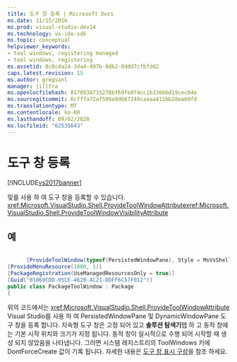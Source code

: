 ```yaml
---
title: 도구 창 등록 | Microsoft Docs
ms.date: 11/15/2016
ms.prod: visual-studio-dev14
ms.technology: vs-ide-sdk
ms.topic: conceptual
helpviewer_keywords:
- tool windows, registering managed
- tool windows, registering
ms.assetid: 8c8c4a24-3da4-497b-9db2-0ddd7cfbfdd2
caps.latest.revision: 15
ms.author: gregvanl
manager: jillfra
ms.openlocfilehash: 8178938715278bf69fe8f4cc1b336bbd19cec04e
ms.sourcegitcommit: 6cfffa72af599a9d667249caaaa411bb28ea69fd
ms.translationtype: MT
ms.contentlocale: ko-KR
ms.lasthandoff: 09/02/2020
ms.locfileid: "62535643"
---
```

# <a name="registering-a-tool-window"></a>도구 창 등록
[!INCLUDE[vs2017banner](../includes/vs2017banner.md)]

및를 사용 하 여 도구 창을 등록할 수 있습니다. <xref:Microsoft.VisualStudio.Shell.ProvideToolWindowAttribute><xref:Microsoft.VisualStudio.Shell.ProvideToolWindowVisibilityAttribute>  
  
## <a name="example"></a>예  
  
```csharp  
  
      [ProvideToolWindow(typeof(PersistedWindowPane), Style = MsVsShell.VsDockStyle.Tabbed, Window = "3ae79031-e1bc-11d0-8f78-00a0c9110057")] [ProvideToolWindow(typeof(DynamicWindowPane), PositionX=250, PositionY=250, Width=160, Height=180, Transient=true)] [ProvideToolWindowVisibility(typeof(DynamicWindowPane), /*UICONTEXT_SolutionExists*/"f1536ef8-92ec-443c-9ed7-fdadf150da82")]  
[ProvideMenuResource(1000, 1)]  
[PackageRegistration(UseManagedResourcesOnly = true)]  
[Guid("01069CDD-95CE-4620-AC21-DDFF6C57F012")]  
public class PackageToolWindow : Package  
{  
```  
  
 위의 코드에서는 <xref:Microsoft.VisualStudio.Shell.ProvideToolWindowAttribute> Visual Studio를 사용 하 여 PersistedWindowPane 및 DynamicWindowPane 도구 창을 등록 합니다. 지속형 도구 창은 고정 되어 있고 **솔루션 탐색기**탭 하 고 동적 창에는 기본 시작 위치와 크기가 지정 됩니다. 동적 창이 일시적으로 수행 되어 시작할 때 생성 되지 않았음을 나타냅니다. 그러면 시스템 레지스트리의 ToolWindows 키에 DontForceCreate 값이 기록 됩니다. 자세한 내용은 [도구 창 표시 구성](../extensibility/tool-window-display-configuration.md)을 참조 하세요.
